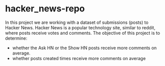 # hacker_news-repo

In this project we are working with a dataset of submissions (posts) to Hacker News. Hacker News is a popular technology site, similar to reddit, where posts receive votes and comments. 
The objective of this project is to determine: 
- whether the Ask HN or the Show HN posts receive more comments on average.
- whether posts created times receive more comments on average
